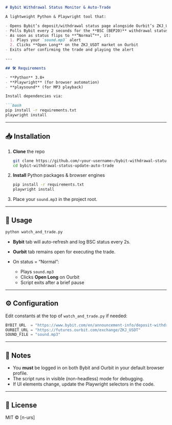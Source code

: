 ````markdown
# Bybit Withdrawal Status Monitor & Auto-Trade

A lightweight Python & Playwright tool that:

- Opens Bybit’s deposit/withdrawal status page alongside Ourbit’s ZKJ_USDT futures page  
- Polls Bybit every 2 seconds for the **BSC (BEP20)** withdrawal status  
- As soon as status flips to **“Normal”**, it:
  1. Plays your `sound.mp3` alert  
  2. Clicks **Open Long** on the ZKJ_USDT market on Ourbit  
- Exits after confirming the trade and playing the alert  

---

## 🛠️ Requirements

- **Python** 3.8+  
- **Playwright** (for browser automation)  
- **playsound** (for MP3 playback)  

Install dependencies via:

```bash
pip install -r requirements.txt
playwright install
````

---

## 📥 Installation

1. **Clone** the repo

   ```bash
   git clone https://github.com/<your-username>/bybit-withdrawal-status-update-auto-trade.git
   cd bybit-withdrawal-status-update-auto-trade
   ```
2. **Install** Python packages & browser engines

   ```bash
   pip install -r requirements.txt
   playwright install
   ```
3. Place your `sound.mp3` in the project root.

---

## 🚀 Usage

```bash
python watch_and_trade.py
```

* **Bybit** tab will auto-refresh and log BSC status every 2s.
* **Ourbit** tab remains open for executing the trade.
* On status = “Normal”:

  * Plays `sound.mp3`
  * Clicks **Open Long** on Ourbit
  * Script exits after a brief pause

---

## ⚙️ Configuration

Edit constants at the top of `watch_and_trade.py` if needed:

```python
BYBIT_URL  = "https://www.bybit.com/en/announcement-info/deposit-withdraw"
OURBIT_URL = "https://futures.ourbit.com/exchange/ZKJ_USDT"
SOUND_FILE = "sound.mp3"
```

---

## 📝 Notes

* You **must** be logged in on both Bybit and Ourbit in your default browser profile.
* The script runs in visible (non-headless) mode for debugging.
* If UI elements change, update the Playwright selectors in the code.

---

## 📄 License

MIT © \[n-urs]

```
```
